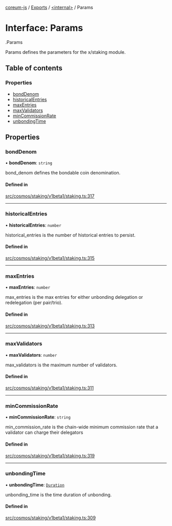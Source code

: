 [coreum-js](../README.md) / [Exports](../modules.md) / [<internal\>](../modules/internal_.md) / Params

# Interface: Params

[<internal>](../modules/internal_.md).Params

Params defines the parameters for the x/staking module.

## Table of contents

### Properties

- [bondDenom](internal_.Params-3.md#bonddenom)
- [historicalEntries](internal_.Params-3.md#historicalentries)
- [maxEntries](internal_.Params-3.md#maxentries)
- [maxValidators](internal_.Params-3.md#maxvalidators)
- [minCommissionRate](internal_.Params-3.md#mincommissionrate)
- [unbondingTime](internal_.Params-3.md#unbondingtime)

## Properties

### bondDenom

• **bondDenom**: `string`

bond_denom defines the bondable coin denomination.

#### Defined in

[src/cosmos/staking/v1beta1/staking.ts:317](https://github.com/PyramydLabs/coreum-js/blob/37d165f/src/cosmos/staking/v1beta1/staking.ts#L317)

___

### historicalEntries

• **historicalEntries**: `number`

historical_entries is the number of historical entries to persist.

#### Defined in

[src/cosmos/staking/v1beta1/staking.ts:315](https://github.com/PyramydLabs/coreum-js/blob/37d165f/src/cosmos/staking/v1beta1/staking.ts#L315)

___

### maxEntries

• **maxEntries**: `number`

max_entries is the max entries for either unbonding delegation or redelegation (per pair/trio).

#### Defined in

[src/cosmos/staking/v1beta1/staking.ts:313](https://github.com/PyramydLabs/coreum-js/blob/37d165f/src/cosmos/staking/v1beta1/staking.ts#L313)

___

### maxValidators

• **maxValidators**: `number`

max_validators is the maximum number of validators.

#### Defined in

[src/cosmos/staking/v1beta1/staking.ts:311](https://github.com/PyramydLabs/coreum-js/blob/37d165f/src/cosmos/staking/v1beta1/staking.ts#L311)

___

### minCommissionRate

• **minCommissionRate**: `string`

min_commission_rate is the chain-wide minimum commission rate that a validator can charge their delegators

#### Defined in

[src/cosmos/staking/v1beta1/staking.ts:319](https://github.com/PyramydLabs/coreum-js/blob/37d165f/src/cosmos/staking/v1beta1/staking.ts#L319)

___

### unbondingTime

• **unbondingTime**: [`Duration`](../modules/internal_.md#duration)

unbonding_time is the time duration of unbonding.

#### Defined in

[src/cosmos/staking/v1beta1/staking.ts:309](https://github.com/PyramydLabs/coreum-js/blob/37d165f/src/cosmos/staking/v1beta1/staking.ts#L309)
